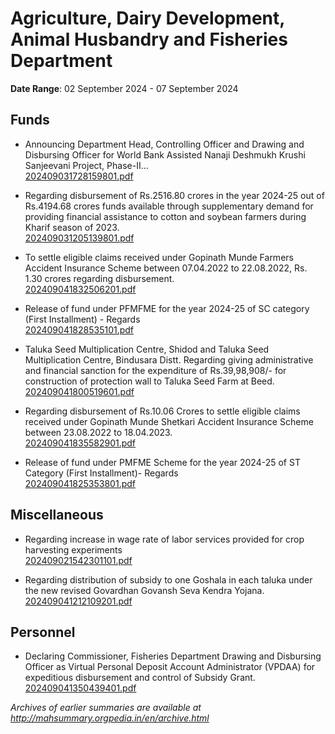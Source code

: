 # Agriculture, Dairy Development, Animal Husbandry and Fisheries Department

**Date Range**: 02 September 2024 - 07 September 2024


## Funds
- Announcing Department Head, Controlling Officer and Drawing and Disbursing Officer for World Bank Assisted Nanaji Deshmukh Krushi Sanjeevani Project, Phase-II...\
  [202409031728159801.pdf](https://gr.maharashtra.gov.in/Site/Upload/Government%20Resolutions/English/202409031728159801.pdf)

- Regarding disbursement of Rs.2516.80 crores in the year 2024-25 out of Rs.4194.68 crores funds available through supplementary demand for providing financial assistance to cotton and soybean farmers during Kharif season of 2023.\
  [202409031205139801.pdf](https://gr.maharashtra.gov.in/Site/Upload/Government%20Resolutions/English/202409031205139801.pdf)

- To settle eligible claims received under Gopinath Munde Farmers Accident Insurance Scheme between 07.04.2022 to 22.08.2022, Rs. 1.30 crores regarding disbursement.\
  [202409041832506201.pdf](https://gr.maharashtra.gov.in/Site/Upload/Government%20Resolutions/English/202409041832506201.pdf)

- Release of fund under PFMFME for the year 2024-25 of SC category (First Installment) - Regards\
  [202409041828535101.pdf](https://gr.maharashtra.gov.in/Site/Upload/Government%20Resolutions/English/202409041828535101.pdf)

- Taluka Seed Multiplication Centre, Shidod and Taluka Seed Multiplication Centre, Bindusara Distt. Regarding giving administrative and financial sanction for the expenditure of Rs.39,98,908/- for construction of protection wall to Taluka Seed Farm at Beed.\
  [202409041800519601.pdf](https://gr.maharashtra.gov.in/Site/Upload/Government%20Resolutions/English/202409041800519601.pdf)

- Regarding disbursement of Rs.10.06 Crores to settle eligible claims received under Gopinath Munde Shetkari Accident Insurance Scheme between 23.08.2022 to 18.04.2023.\
  [202409041835582901.pdf](https://gr.maharashtra.gov.in/Site/Upload/Government%20Resolutions/English/202409041835582901.pdf)

- Release of fund under PMFME Scheme for the year 2024-25 of ST Category (First Installment)- Regards\
  [202409041825353801.pdf](https://gr.maharashtra.gov.in/Site/Upload/Government%20Resolutions/English/202409041825353801.pdf)

## Miscellaneous
- Regarding increase in wage rate of labor services provided for crop harvesting experiments\
  [202409021542301101.pdf](https://gr.maharashtra.gov.in/Site/Upload/Government%20Resolutions/English/202409021542301101.pdf)

- Regarding distribution of subsidy to one Goshala in each taluka under the new revised Govardhan Govansh Seva Kendra Yojana.\
  [202409041212109201.pdf](https://gr.maharashtra.gov.in/Site/Upload/Government%20Resolutions/English/202409041212109201...pdf)

## Personnel
- Declaring Commissioner, Fisheries Department Drawing and Disbursing Officer as Virtual Personal Deposit Account Administrator (VPDAA) for expeditious disbursement and control of Subsidy Grant.\
  [202409041350439401.pdf](https://gr.maharashtra.gov.in/Site/Upload/Government%20Resolutions/English/202409041350439401.pdf)


*Archives of earlier summaries are available at http://mahsummary.orgpedia.in/en/archive.html*